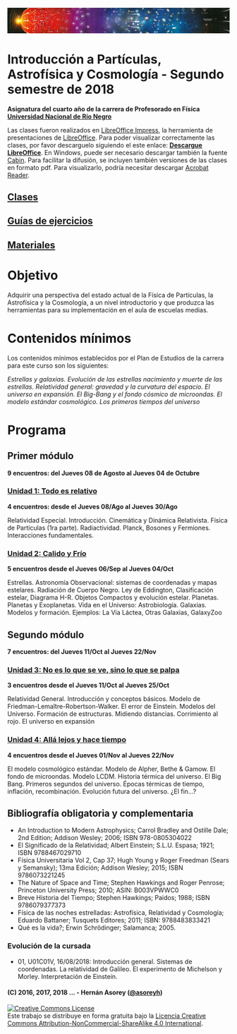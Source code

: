 ![Banner](materiales/banner.png)
# Introducción a Partículas, Astrofísica y Cosmología - Segundo semestre de 2018

**Asignatura del cuarto año de la carrera de Profesorado en Física [Universidad Nacional de Río Negro](http://www.unrn.edu.ar/ "UNRN")**

Las clases fueron realizados en [LibreOffice Impress](https://es.libreoffice.org/descubre/impress/), la herramienta de presentaciones de [LibreOffice](https://es.libreoffice.org/). Para poder visualizar correctamente las clases, por favor descarguelo siguiendo el este enlace: **[Descargue LibreOffice](https://es.libreoffice.org/descarga/libreoffice-estable/)**. En Windows, puede ser necesario descargar también la fuente [Cabin](https://www.fontsquirrel.com/fonts/download/cabin). Para facilitar la difusión, se incluyen también versiones de las clases en formato pdf. Para visualizarlo, podría necesitar descargar [Acrobat Reader](https://get.adobe.com/es/reader).

## [Clases](https://github.com/asoreyh/unrn-ipac/tree/master/clases) ##

## [Guías de ejercicios](https://github.com/asoreyh/unrn-ipac/tree/master/guias) ##

## [Materiales](https://github.com/asoreyh/unrn-ipac/tree/master/materiales) ##

# Objetivo

Adquirir una perspectiva del estado actual de la Física de Partículas, la Astrofísica y la Cosmología, a un nivel introductorio y que produzca las herramientas para su implementación en el aula de escuelas medias.

# Contenidos mínimos

Los contenidos mínimos establecidos por el Plan de Estudios de la carrera para este curso son los siguientes: 

*Estrellas y galaxias. Evolución de las estrellas nacimiento y muerte de las estrellas. Relatividad general: gravedad y la curvatura del espacio. El universo en expansión. El Big-Bang y el fondo cósmico de microondas. El modelo estándar cosmológico. Los primeros tiempos del universo* 

# Programa

## Primer módulo
**9 encuentros: del Jueves 08 de Agosto al Jueves 04 de Octubre**

### [Unidad 1: Todo es relativo](https://github.com/asoreyh/unrn-ipac/tree/master/clases/u01)
**4 encuentros: desde el Jueves 08/Ago al Jueves 30/Ago**

Relatividad Especial. Introducción. Cinemática y Dinámica Relativista. Física de Partículas (1ra parte). Radiactividad. Planck, Bosones y Fermiones. Interacciones fundamentales.

### [Unidad 2: Calido y Frío](https://github.com/asoreyh/unrn-ipac/tree/master/clases/u02)
**5 encuentros desde el Jueves 06/Sep al Jueves 04/Oct**

Estrellas. Astronomía Observacional: sistemas de coordenadas y mapas estelares. Radiación de Cuerpo Negro. Ley de Eddington, Clasificación estelar, Diagrama H-R. Objetos Compactos y evolución estelar. Planetas. Planetas y Exoplanetas. Vida en el Universo: Astrobiología. Galaxias. Modelos y formación. Ejemplos: La Vía Láctea, Otras Galaxias, GalaxyZoo

## Segundo módulo
**7 encuentros: del Jueves 11/Oct al Jueves 22/Nov**

### [Unidad 3: No es lo que se ve, sino lo que se palpa](https://github.com/asoreyh/unrn-ipac/tree/master/clases/u03)
**3 encuentros desde el Jueves 11/Oct al Jueves 25/Oct**

Relatividad General. Introducción y conceptos básicos. Modelo de Friedman-Lemaître-Robertson-Walker. El error de Einstein. Modelos del Universo. Formación de estructuras. Midiendo distancias. Corrimiento al rojo. El universo en expansión

### [Unidad 4: Allá lejos y hace tiempo](https://github.com/asoreyh/unrn-ipac/tree/master/clases/u04)
**4 encuentros desde el Jueves 01/Nov al Jueves 22/Nov**

El modelo cosmológico estándar. Modelo de Alpher, Bethe & Gamow. El fondo de microondas. Modelo LCDM. Historia térmica del universo. El Big Bang. Primeros segundos del universo. Épocas térmicas de tiempo, inflación, recombinación. Evolución futura del universo. ¿El fin...?

## Bibliografía obligatoria y complementaria

* An Introduction to Modern Astrophysics; Carrol Bradley and Ostille Dale; 2nd Edition; Addison Wesley; 2006; ISBN 978-0805304022
* El Significado de la Relatividad; Albert Einstein; S.L.U. Espasa; 1921; ISBN 9788467029710
* Física Universitaria Vol 2, Cap 37; Hugh Young y Roger Freedman (Sears y Semansky); 13ma Edición; Addison Wesley; 2015; ISBN 9786073221245
* The Nature of Space and Time; Stephen Hawkings and Roger Penrose; Princeton University Press; 2010; ASIN: B003VPWWC0
* Breve Historia del Tiempo; Stephen Hawkings; Paidos; 1988; ISBN 9786079377373
* Física de las noches estrelladas: Astrofísica, Relatividad y Cosmología; Eduardo Battaner; Tusquets Editores; 2011; ISBN: 9788483833421
* Qué es la vida?; Erwin Schrödinger; Salamanca; 2005.

### Evolución de la cursada

* 01, U01C01V, 16/08/2018: Introducción general. Sistemas de coordenadas. La relatividad de Galileo. El experimento de Michelson y Morley. Interpretación de Einstein.

<!---
* 02, U01C01V, 16/08/2018:
* 03, U01C01V, 23/08/2018:
* 04, U01C01V, 30/08/2018:
* 05, U01C01P, 06/09/2018:
* 06, U01C01V, 13/09/2018:
* 07, U01C01V, 20/09/2018:
* 08, U01C01V, 27/09/2018:
* 09, U01C01P, 04/10/2018:
* 10, U01C01V, 11/10/2018:
* 11, U01C01V, 18/10/2018:
* 12, U01C01V, 25/10/2018:
* 13, U01C01V, 01/11/2018:
* 14, U01C01P, 08/11/2018:
* 15, U01C01V, 15/11/2018:
* 16, U01C01V, 22/11/2018:
--->

<!---
* 02, U01C02P, 15/08/2017: La relatividad especial. Generalidades. Principios e interpretación. El espaciotiempo. 
* 03, U01C03V, 22/08/2017: Transformaciones de Lorentz: derivación, significado y casos límites. Regla de adición de velocidades y casos límites. La velocidad de la luz como límite. Entregada guía 01.
* 04, U01C04V, 05/09/2017: Contracción espacial y dilatación temporal. Vida media y longitud de decaimiento para el muón. Dinámica relativista, primera parte
* 05, U01C05P, 12/09/2017: Repaso de dilatación temporal. La paradoja de los gemelos. Dinámica relativista. Colisiones. Masa y Energía. Límites de baja energía, E0=mc^2, invariante relativista
* 06, U01C06V, 19/09/2017: Radiactividad: procesos, ley de decaimiento exponencial, tipos y características de decaimientos radiactivos.
* 07, U02C01V, 26/09/2017: Repaso de Unidad 01, los movimientos de la Tierra, astronomía de posición, la esfera celeste, sistemas de coordenas celestes: coordenadas horizontales y coordenadas ecuatoriales 
* 08, U02C02V, 03/10/2017: El tiempo, Proyecciones, Cartas celestes, las estrellas en el cielo, flujo de energía, brillo, magnitudes aparentes y absolutas.
* 09, U02C03P, 10/10/2017: Estrellas, definición, tipos y características. Espectros, clasificación, tamaños. Cuerpo negro, color y temperatura.
* 10, U02C04P, 12/10/2017: Estrellas, clasificación, tamaños. Flujo de energía y bolómetros. Principales parámetros y su interrelación: masa, radio, temperatura, edad. El diagrama H-R y la secuencia principal.
* 11, U02C05V, 24/10/2017: Fusión nuclear, Fusión en astrofísica, Nacimiento, evolución y final estelar: enanas blancas, estrellas de neutrones y agujeros negros.
* 12, U02C06V, 31/10/2017: Planetas, leyes de movimiento planetario, exoplanetas, Astrobiología
* 13, U03C01P, 07/11/2017: Astrobiología 2da parte, Galaxias, La vía Láctea
* 14, U03C02V, 14/11/2017: Galaxias, Estrutura a gran escala del Universo, Universo Observable
* 15, U04C01V, 16/11/2017: El modelo estándar, interacciones fundamentales, hadrones, color, gluones y QCD 
* 17, U04C02V, 20/11/2017: El Universo en expansión, efecto Doppler relativista, la ley de Hubble y el Big Bang, Horizontes, densidad crítica
* 17, U04C03P, 24/11/2017: La recombinación, el fondo de microondas, nucleosíntesis, modelo LCMD, expansión acelerada, historia térmica, posibles escenarios finales. 
--->

#### (C) 2016, 2017, 2018 ... - Hernán Asorey ([@asoreyh](https://twitter.com/asoreyh/))

<a rel="license" href="http://creativecommons.org/licenses/by-nc-sa/4.0/"><img alt="Creative Commons License" style="border-width:0" src="https://i.creativecommons.org/l/by-nc-sa/4.0/88x31.png" /></a><br />Este trabajo se distribuye en forma gratuita bajo la <a rel="license" href="http://creativecommons.org/licenses/by-nc-sa/4.0/">Licencia Creative Commons Attribution-NonCommercial-ShareAlike 4.0 International</a>.
